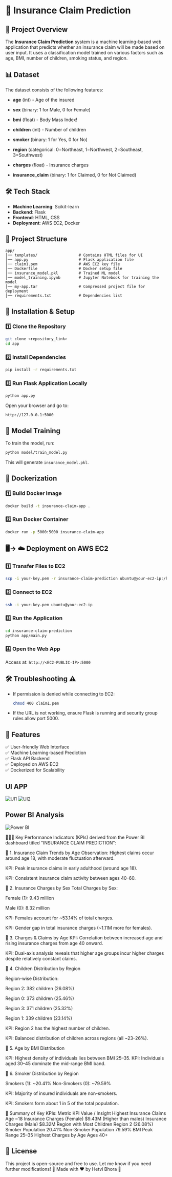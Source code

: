 # 🏥 Insurance Claim Prediction

## 📌 Project Overview
The **Insurance Claim Prediction** system is a machine learning-based web application that predicts whether an insurance claim will be made based on user input. It uses a classification model trained on various factors such as age, BMI, number of children, smoking status, and region.

## 📊 Dataset
The dataset consists of the following features:
- **age** (int) - Age of the insured
- **sex** (binary: 1 for Male, 0 for Female)
- **bmi** (float) - Body Mass Index!

- **children** (int) - Number of children
- **smoker** (binary: 1 for Yes, 0 for No)
- **region** (categorical: 0=Northeast, 1=Northwest, 2=Southeast, 3=Southwest)
- **charges** (float) - Insurance charges
- **insurance_claim** (binary: 1 for Claimed, 0 for Not Claimed)

## 🛠 Tech Stack
- **Machine Learning**: Scikit-learn
- **Backend**: Flask
- **Frontend**: HTML, CSS
- **Deployment**: AWS EC2, Docker

## 📂 Project Structure

```
app/
│── templates/                  # Contains HTML files for UI
│── app.py                      # Flask application file
│── claim1.pem                  # AWS EC2 key file
│── Dockerfile                  # Docker setup file
│── insurance_model.pkl         # Trained ML model
│── model_training.ipynb        # Jupyter Notebook for training the model
│── my-app.tar                  # Compressed project file for deployment
│── requirements.txt            # Dependencies list
```

## 🔧 Installation & Setup
### 1️⃣ Clone the Repository
```bash
git clone <repository_link>
cd app
```

### 2️⃣ Install Dependencies
```bash
pip install -r requirements.txt
```

### 3️⃣ Run Flask Application Locally
```bash
python app.py
```
Open your browser and go to:
```
http://127.0.0.1:5000
```

## 🚀 Model Training
To train the model, run:
```bash
python model/train_model.py
```
This will generate `insurance_model.pkl`.

## 🐳 Dockerization
### 1️⃣ Build Docker Image
```bash
docker build -t insurance-claim-app .
```

### 2️⃣ Run Docker Container
```bash
docker run -p 5000:5000 insurance-claim-app
```


## 🖥️-> ☁️ Deployment on AWS EC2
### 1️⃣ Transfer Files to EC2
```bash
scp -i your-key.pem -r insurance-claim-prediction ubuntu@your-ec2-ip:/home/ubuntu/
```

### 2️⃣ Connect to EC2
```bash
ssh -i your-key.pem ubuntu@your-ec2-ip
```

### 3️⃣ Run the Application
```bash
cd insurance-claim-prediction
python app/main.py
```

### 4️⃣ Open the Web App
Access at: `http://<EC2-PUBLIC-IP>:5000`


## 🛠 Troubleshooting ⚠️

- If permission is denied while connecting to EC2:
  ```bash
  chmod 400 claim1.pem
  ```
- If the URL is not working, ensure Flask is running and security group rules allow port 5000.

## 🎯 Features
✅ User-friendly Web Interface  
✅ Machine Learning-based Prediction  
✅ Flask API Backend  
✅ Deployed on AWS EC2  
✅ Dockerized for Scalability  

## UI APP 
![UI1](https://github.com/user-attachments/assets/3c1d7ba9-6f02-455b-8146-8be7411964bd)
![UI2](https://github.com/user-attachments/assets/4dbf5e59-6213-4121-812a-15a0f820b54a)

## Power BI Analysis 
![Power BI](https://github.com/user-attachments/assets/b891dc1d-4e3e-4545-92e9-af776fa3609e)

🎯🎯🎯 Key Performance Indicators (KPIs) derived from the Power BI dashboard titled "INSURANCE CLAIM PREDICTION":

🔹 1. Insurance Claim Trends by Age
Observation: Highest claims occur around age 18, with moderate fluctuation afterward.

KPI: Peak insurance claims in early adulthood (around age 18).

KPI: Consistent insurance claim activity between ages 40–60.

🔹 2. Insurance Charges by Sex
Total Charges by Sex:

Female (1): 9.43 million

Male (0): 8.32 million

KPI: Females account for ~53.14% of total charges.

KPI: Gender gap in total insurance charges (~1.11M more for females).

🔹 3. Charges & Claims by Age
KPI: Correlation between increased age and rising insurance charges from age 40 onward.

KPI: Dual-axis analysis reveals that higher age groups incur higher charges despite relatively constant claims.

🔹 4. Children Distribution by Region

Region-wise Distribution:

Region 2: 382 children (26.08%)

Region 0: 373 children (25.46%)

Region 3: 371 children (25.32%)

Region 1: 339 children (23.14%)

KPI: Region 2 has the highest number of children.

KPI: Balanced distribution of children across regions (all ~23–26%).

🔹 5. Age by BMI Distribution

KPI: Highest density of individuals lies between BMI 25–35.
KPI: Individuals aged 30–45 dominate the mid-range BMI band.

🔹 6. Smoker Distribution by Region

Smokers (1): ~20.41%
Non-Smokers (0): ~79.59%

KPI: Majority of insured individuals are non-smokers.

KPI: Smokers form about 1 in 5 of the total population.

📌 Summary of Key KPIs:
Metric	KPI Value / Insight
Highest Insurance Claims	Age ~18
Insurance Charges (Female)	$9.43M (Higher than males)
Insurance Charges (Male)	$8.32M
Region with Most Children	Region 2 (26.08%)
Smoker Population	20.41%
Non-Smoker Population	79.59%
BMI Peak Range	25–35
Highest Charges by Age	Ages 40+

## 📜 License
This project is open-source and free to use.
Let me know if you need further modifications! 🚀
Made with ❤️ by Hetvi Bhora 🚀


